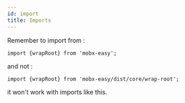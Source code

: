 ```yaml
---
id: import
title: Imports
---
```

Remember to import from :
```
import {wrapRoot} from 'mobx-easy';
```

and not :
```
import {wrapRoot} from 'mobx-easy/dist/core/wrap-root';
```
it won't work with imports like this.
